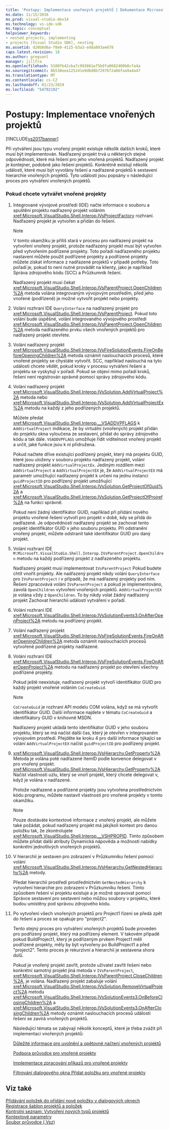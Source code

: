 ```yaml
---
title: 'Postupy: Implementace vnořených projektů | Dokumentace Microsoftu'
ms.date: 11/15/2016
ms.prod: visual-studio-dev14
ms.technology: vs-ide-sdk
ms.topic: conceptual
helpviewer_keywords:
- nested projects, implementing
- projects [Visual Studio SDK], nesting
ms.assetid: d20b8d6a-f0e0-4115-b3a3-edda893ae678
caps.latest.revision: 18
ms.author: gregvanl
manager: jillfra
ms.openlocfilehash: 5100fb42cba7c993861ef5b9fa0682400b0cfa4a
ms.sourcegitcommit: 8b538eea125241e9d6d8b7297b72a66faa9a4a47
ms.translationtype: MT
ms.contentlocale: cs-CZ
ms.lasthandoff: 01/23/2019
ms.locfileid: "54792192"
---
```

# <a name="how-to-implement-nested-projects"></a>Postupy: Implementace vnořených projektů
[!INCLUDE[vs2017banner](../../includes/vs2017banner.md)]

Při vytváření jsou typu vnořený projekt existuje několik dalších kroků, které musí být implementován. Nadřazený projekt trvá u některých stejné odpovědnosti, které má řešení pro jeho vnořená projektů. Nadřazený projekt je kontejner, podobně jako řešení projektů. Konkrétně existují několik událostí, které musí být vyvolány řešení a nadřazené projektů k sestavení hierarchie vnořených projektů. Tyto události jsou popsány v následující proces pro vytváření vnořených projektů.  
  
### <a name="to-create-nested-projects"></a>Pokud chcete vytvářet vnořené projekty  
  
1. Integrované vývojové prostředí (IDE) načte informace o souboru a spuštění projektu nadřazený projekt voláním <xref:Microsoft.VisualStudio.Shell.Interop.IVsProjectFactory> rozhraní. Nadřazený projekt je vytvořen a přidán do řešení.  
  
   > [!NOTE]
   >  V tomto okamžiku je příliš stará v procesu pro nadřazený projekt na vytvoření vnořený projekt, protože nadřazený projekt musí být vytvořen před vytvořením podřízené projekty. Toto pořadí nadřazeného projektu nastavení můžete použít podřízené projekty a podřízené projekty můžete získat informace z nadřazené projektů v případě potřeby. Toto pořadí je, pokud to není nutné provádět na klienty, jako je například Správa zdrojového kódu (SCC) a Průzkumník řešení.  
  
    Nadřazený projekt musí čekat <xref:Microsoft.VisualStudio.Shell.Interop.IVsParentProject.OpenChildren%2A> metoda volána integrovaným vývojovým prostředím, před jeho vnořené (podřízené) je možné vytvořit projekt nebo projekty.  
  
2. Volání rozhraní IDE `QueryInterface` na nadřazený projekt pro <xref:Microsoft.VisualStudio.Shell.Interop.IVsParentProject>. Pokud toto volání bude úspěšné, volání integrovaného vývojového prostředí <xref:Microsoft.VisualStudio.Shell.Interop.IVsParentProject.OpenChildren%2A> metoda nadřazeného prvku všech vnořených projektů pro nadřazený projekt otevřete.  
  
3. Volání nadřazený projekt <xref:Microsoft.VisualStudio.Shell.Interop.IVsFireSolutionEvents.FireOnBeforeOpeningChildren%2A> metoda oznámit naslouchacích procesů, které vnořené projekty se chystáte vytvořit. SCC, například naslouchá na tyto události chcete vědět, pokud kroky v procesu vytváření řešení a projektu se vyskytují v pořadí. Pokud se objeví mimo pořadí kroků, řešení není registrován správně pomocí správy zdrojového kódu.  
  
4. Volání nadřazený projekt <xref:Microsoft.VisualStudio.Shell.Interop.IVsSolution.AddVirtualProject%2A> metoda nebo <xref:Microsoft.VisualStudio.Shell.Interop.IVsSolution.AddVirtualProjectEx%2A> metodu na každý z jeho podřízených projektů.  
  
    Můžete předat <xref:Microsoft.VisualStudio.Shell.Interop.__VSADDVPFLAGS> k `AddVirtualProject` indikace, že by virtuální (vnořených) projekt přidán do projektu okna vyloučena ze sestavení, přidat do správy zdrojového kódu a tak dále. `VSADDVPFLAGS` umožňuje řídit viditelnost vnořený projekt a určit, jaké funkce jsou k ní přidružena.  
  
    Pokud načtete dříve existující podřízený projekt, který má projektu GUID, které jsou uloženy v souboru projektu nadřazený projekt, volání nadřazený projekt `AddVirtualProjectEx`. Jediným rozdílem mezi `AddVirtualProject` a `AddVirtualProjectEX` je, že `AddVirtualProjectEX` má parametr umožňující nadřazený projekt k určení na jednu instanci `guidProjectID` pro podřízený projekt umožňující <xref:Microsoft.VisualStudio.Shell.Interop.IVsSolution.GetProjectOfGuid%2A> a <xref:Microsoft.VisualStudio.Shell.Interop.IVsSolution.GetProjectOfProjref%2A> na funkci správně.  
  
    Pokud není žádný identifikátor GUID, například při přidání nového projektu vnořené řešení vytvoří pro projekt v době, kdy se přidá do nadřazené. Je odpovědností nadřazený projekt se zachovat tento projekt identifikátor GUID v jeho souboru projektu. Při odstranění vnořený projekt, můžete odstranit také identifikátor GUID pro daný projekt.  
  
5. Volání rozhraní IDE `M:Microsoft.VisualStudio.Shell.Interop.IVsParentProject.OpenChildren` metodu na každý podřízený projekt z nadřazeného projektu.  
  
    Nadřazený projekt musí implementovat `IVsParentProject` Pokud budete chtít vnořit projekty. Ale nadřazený projekt nikdy volání `QueryInterface` pro `IVsParentProject` i v případě, že má nadřazený projekty pod ním. Řešení zpracovává volání `IVsParentProject` a pokud je implementováno, zavolá `OpenChildren` vytvoření vnořených projektů. `AddVirtualProjectEX` je volána vždy z `OpenChildren`. To by nikdy volat žádný nadřazený projekt Zachovat hierarchii událostí vytváření v pořadí.  
  
6. Volání rozhraní IDE <xref:Microsoft.VisualStudio.Shell.Interop.IVsSolutionEvents3.OnAfterOpenProject%2A> metodu na podřízený projekt.  
  
7. Volání nadřazený projekt <xref:Microsoft.VisualStudio.Shell.Interop.IVsFireSolutionEvents.FireOnAfterOpeningChildren%2A> metoda oznámit naslouchacích procesů vytvořené podřízené projekty nadřazené.  
  
8. Volání rozhraní IDE <xref:Microsoft.VisualStudio.Shell.Interop.IVsFireSolutionEvents.FireOnAfterOpenProject%2A> metodu na nadřazený projekt po otevření všechny podřízené projekty.  
  
    Pokud ještě neexistuje, nadřazený projekt vytvoří identifikátor GUID pro každý projekt vnořené voláním `CoCreateGuid`.  
  
   > [!NOTE]
   >  `CoCreateGuid` je rozhraní API modelu COM volána, když se má vytvořit identifikátor GUID. Další informace najdete v tématu `CoCreateGuid` a identifikátory GUID v knihovně MSDN.  
  
    Nadřazený projekt ukládá tento identifikátor GUID v jeho souboru projektu, který se má načíst další čas, který je otevřen v integrovaném vývojovém prostředí. Přejděte ke kroku 4 pro další informace týkající se volání `AddVirtualProjectEX` načíst `guidProjectID` pro podřízený projekt.  
  
9. <xref:Microsoft.VisualStudio.Shell.Interop.IVsHierarchy.GetProperty%2A> Metoda je volána poté nadřazené ItemID podle konvence delegovat v pro vnořený projekt. <xref:Microsoft.VisualStudio.Shell.Interop.IVsHierarchy.GetProperty%2A> Načíst vlastnosti uzlu, který se vnoří projekt, který chcete delegovat v, když je volána v nadřazené.  
  
     Protože nadřazené a podřízené projekty jsou vytvořena prostřednictvím kódu programu, můžete nastavit vlastnosti pro vnořené projekty v tomto okamžiku.  
  
    > [!NOTE]
    >  Pouze dostáváte kontextové informace z vnořený projekt, ale můžete také požádat, pokud nadřazený projekt má jakýkoli kontext pro danou položku tak, že zkontrolujete <xref:Microsoft.VisualStudio.Shell.Interop.__VSHPROPID>. Tímto způsobem můžete přidat další atributy Dynamická nápověda a možnosti nabídky konkrétní jednotlivých vnořených projektů.  
  
10. V hierarchii je sestaven pro zobrazení v Průzkumníku řešení pomocí volání <xref:Microsoft.VisualStudio.Shell.Interop.IVsHierarchy.GetNestedHierarchy%2A> metody.  
  
     Předat hierarchii prostředí prostřednictvím `GetNestedHierarchy` k vytvoření hierarchie pro zobrazení v Průzkumníku řešení. Tímto způsobem řešení ví projektu existuje a je možné spravovat pomocí Správce sestavení pro sestavení nebo můžou soubory v projektu, které budou umístěny pod správou zdrojového kódu.  
  
11. Po vytvoření všech vnořených projektů pro Project1 řízení se předá zpět do řešení a proces se opakuje pro "project2".  
  
     Tento stejný proces pro vytváření vnořených projektů bude proveden pro podřízený projekt, který má podřízený element. V takovém případě pokud BuildProject1, který je podřízeným prvkem Project1 měli podřízené projekty, měly by být vytvořeny po BuildProject1 a před "project2". Tento proces je rekurzivní a hierarchii je sestavena shora dolů.  
  
     Pokud je vnořený projekt zavřít, protože uživatel zavřít řešení nebo konkrétní samotný projekt jiná metoda v `IVsParentProject`, <xref:Microsoft.VisualStudio.Shell.Interop.IVsParentProject.CloseChildren%2A>, je volána. Nadřazený projekt zabaluje volání <xref:Microsoft.VisualStudio.Shell.Interop.IVsSolution.RemoveVirtualProject%2A> metodu <xref:Microsoft.VisualStudio.Shell.Interop.IVsSolutionEvents3.OnBeforeClosingChildren%2A> a <xref:Microsoft.VisualStudio.Shell.Interop.IVsSolutionEvents3.OnAfterClosingChildren%2A> metody oznámit naslouchacích procesů událostí řešení se zavírá vnořených projektů.  
  
    Následující témata se zabývají několik konceptů, které je třeba zvážit při implementaci vnořených projektů:  
  
    [Důležité informace pro uvolnění a opětovné načtení vnořených projektů](../../extensibility/internals/considerations-for-unloading-and-reloading-nested-projects.md)  
  
    [Podpora průvodce pro vnořené projekty](../../extensibility/internals/wizard-support-for-nested-projects.md)  
  
    [Implementace zpracování příkazů pro vnořené projekty](../../extensibility/internals/implementing-command-handling-for-nested-projects.md)  
  
    [Filtrování dialogového okna Přidat položku pro vnořené projekty](../../extensibility/internals/filtering-the-additem-dialog-box-for-nested-projects.md)  
  
## <a name="see-also"></a>Viz také  
 [Přidávání položek do přidání nové položky v dialogových oknech](../../extensibility/internals/adding-items-to-the-add-new-item-dialog-boxes.md)   
 [Registrace šablon projektů a položek](../../extensibility/internals/registering-project-and-item-templates.md)   
 [Kontrolní seznam: Vytvoření nových typů projektů](../../extensibility/internals/checklist-creating-new-project-types.md)   
 [Kontextové parametry](../../extensibility/internals/context-parameters.md)   
 [Soubor průvodce (.Vsz)](../../extensibility/internals/wizard-dot-vsz-file.md)

